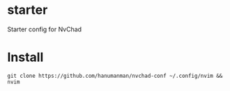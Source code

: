# starter
Starter config for NvChad

# Install
```
git clone https://github.com/hanumanman/nvchad-conf ~/.config/nvim && nvim
```

